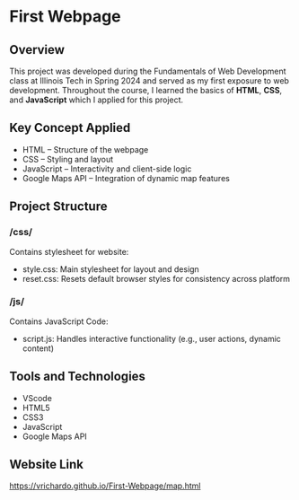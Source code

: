 # First Webpage
## Overview
This project was developed during the Fundamentals of Web Development class at Illinois Tech in Spring 2024 and served as my first exposure to web development. Throughout the course, I learned the basics of **HTML**, **CSS**, and **JavaScript** which I applied for this project.

## Key Concept Applied
* HTML – Structure of the webpage
* CSS – Styling and layout
* JavaScript – Interactivity and client-side logic
* Google Maps API – Integration of dynamic map features

## Project Structure
### /css/
Contains stylesheet for website: 
* style.css: Main stylesheet for layout and design
* reset.css: Resets default browser styles for consistency across platform

### /js/ 
Contains JavaScript Code:
* script.js: Handles interactive functionality (e.g., user actions, dynamic content)

## Tools and Technologies
* VScode
* HTML5
* CSS3
* JavaScript
* Google Maps API

## Website Link
https://vrichardo.github.io/First-Webpage/map.html
